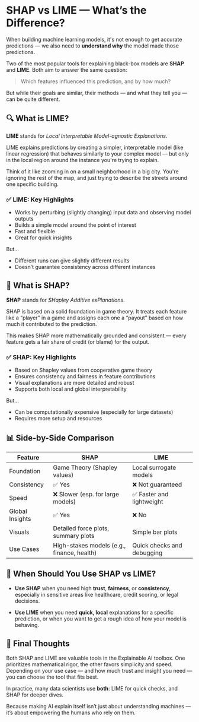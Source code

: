 # SHAP vs LIME — What’s the Difference?

When building machine learning models, it's not enough to get accurate predictions — we also need to **understand why** the model made those predictions.

Two of the most popular tools for explaining black-box models are **SHAP** and **LIME**. Both aim to answer the same question:

> Which features influenced this prediction, and by how much?

But while their goals are similar, their methods — and what they tell you — can be quite different.



## 🔍 What is LIME?

**LIME** stands for *Local Interpretable Model-agnostic Explanations*.

LIME explains predictions by creating a simpler, interpretable model (like linear regression) that behaves similarly to your complex model — but only in the local region around the instance you're trying to explain.

Think of it like zooming in on a small neighborhood in a big city. You're ignoring the rest of the map, and just trying to describe the streets around one specific building.


  
### ✅ LIME: Key Highlights

- Works by perturbing (slightly changing) input data and observing model outputs
- Builds a simple model around the point of interest
- Fast and flexible
- Great for quick insights

But...

- Different runs can give slightly different results
- Doesn’t guarantee consistency across different instances


  
## 🧠 What is SHAP?

**SHAP** stands for *SHapley Additive exPlanations*.

SHAP is based on a solid foundation in game theory. It treats each feature like a “player” in a game and assigns each one a “payout” based on how much it contributed to the prediction.

This makes SHAP more mathematically grounded and consistent — every feature gets a fair share of credit (or blame) for the output.

  

### ✅ SHAP: Key Highlights

- Based on Shapley values from cooperative game theory
- Ensures consistency and fairness in feature contributions
- Visual explanations are more detailed and robust
- Supports both local and global interpretability

But...

- Can be computationally expensive (especially for large datasets)
- Requires more setup and resources

  

## 📊 Side-by-Side Comparison

| Feature          | SHAP                                      | LIME                                  |
|------------------|-------------------------------------------|----------------------------------------|
| Foundation       | Game Theory (Shapley values)              | Local surrogate models                 |
| Consistency      | ✅ Yes                                     | ❌ Not guaranteed                      |
| Speed            | ❌ Slower (esp. for large models)          | ✅ Faster and lightweight              |
| Global Insights  | ✅ Yes                                     | ❌ No                                  |
| Visuals          | Detailed force plots, summary plots       | Simple bar plots                       |
| Use Cases        | High-stakes models (e.g., finance, health)| Quick checks and debugging             |

  

## 🧠 When Should You Use SHAP vs LIME?

- **Use SHAP** when you need high **trust**, **fairness**, or **consistency**, especially in sensitive areas like healthcare, credit scoring, or legal decisions.

- **Use LIME** when you need **quick, local** explanations for a specific prediction, or when you want to get a rough idea of how your model is behaving.

  

## 🎯 Final Thoughts

Both SHAP and LIME are valuable tools in the Explainable AI toolbox. One prioritizes mathematical rigor, the other favors simplicity and speed. Depending on your use case — and how much trust and insight you need — you can choose the tool that fits best.

In practice, many data scientists use **both**: LIME for quick checks, and SHAP for deeper dives.

Because making AI explain itself isn’t just about understanding machines — it’s about empowering the humans who rely on them.

